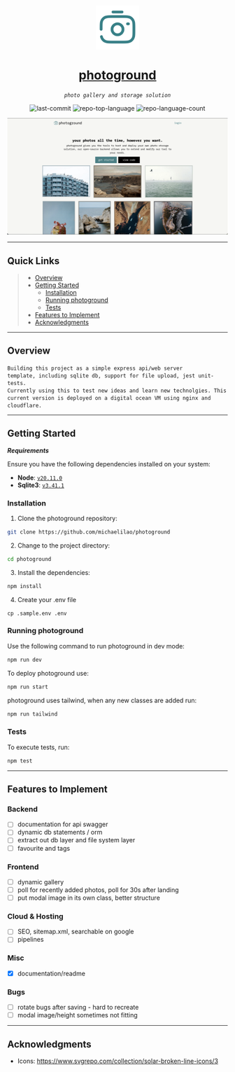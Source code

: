 <p align="center">
  <img src="https://raw.githubusercontent.com/michaelilao/photoground/main/public/android-chrome-512x512.png" width="100" />
</p>
<p align="center">
  <a href="https://photoground.dev/">
    <h1 align="center">photoground</h1>
  </a>
</p>
<p align="center">
    <em><code>photo gallery and storage solution</code></em>
</p>
<p align="center">
	<img src="https://img.shields.io/github/last-commit/michaelilao/photoground?style=default&color=0080ff" alt="last-commit">
	<img src="https://img.shields.io/github/languages/top/michaelilao/photoground?style=default&color=0080ff" alt="repo-top-language">
	<img src="https://img.shields.io/github/languages/count/michaelilao/photoground?style=default&color=0080ff" alt="repo-language-count">
<p>
<p align="center">
  <img src="https://raw.githubusercontent.com/michaelilao/photoground/main/docs/readme_image.png" alt="website snippet">
</p>
<hr>

## Quick Links

> - [ Overview](#-overview)
> - [ Getting Started](#-getting-started)
>   - [ Installation](#-installation)
>   - [ Running photoground](#-running-photoground)
>   - [ Tests](#-tests)
> - [ Features to Implement](#-features-to-implement)
> - [ Acknowledgments](#-acknowledgments)

---

## Overview

<code>Building this project as a simple express api/web server template, including sqlite db, support for file upload, jest unit-tests. Currently using this to test new ideas and learn new technolgies. This current version is deployed on a digital ocean VM using nginx and cloudflare.</code>

---

## Getting Started

**_Requirements_**

Ensure you have the following dependencies installed on your system:

- **Node**: <a href="https://nodejs.org/en">`v20.11.0`</a>
- **Sqlite3**: <a href="https://www.sqlite.org/download.html">`v3.41.1`</a>

### Installation

1. Clone the photoground repository:

```sh
git clone https://github.com/michaelilao/photoground
```

2. Change to the project directory:

```sh
cd photoground
```

3. Install the dependencies:

```sh
npm install
```

4. Create your .env file

```
cp .sample.env .env
```

### Running photoground

Use the following command to run photoground in dev mode:

```sh
npm run dev
```

To deploy photoground use:

```sh
npm run start
```

photoground uses tailwind, when any new classes are added run:

```sh
npm run tailwind
```

### Tests

To execute tests, run:

```sh
npm test
```

---

## Features to Implement

### Backend

- [ ] documentation for api swagger
- [ ] dynamic db statements / orm
- [ ] extract out db layer and file system layer
- [ ] favourite and tags

### Frontend

- [ ] dynamic gallery
- [ ] poll for recently added photos, poll for 30s after landing
- [ ] put modal image in its own class, better structure

### Cloud & Hosting

- [ ] SEO, sitemap.xml, searchable on google
- [ ] pipelines

### Misc

- [x] documentation/readme

### Bugs

- [ ] rotate bugs after saving - hard to recreate
- [ ] modal image/height sometimes not fitting

---

## Acknowledgments

- Icons: https://www.svgrepo.com/collection/solar-broken-line-icons/3
